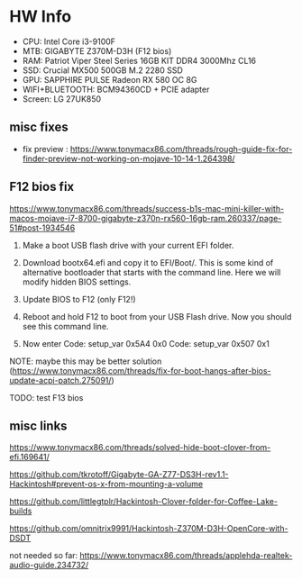 # HW Info
- CPU: Intel Core i3-9100F
- MTB: GIGABYTE Z370M-D3H (F12 bios)
- RAM: Patriot Viper Steel Series 16GB KIT DDR4 3000Mhz CL16
- SSD: Crucial MX500 500GB M.2 2280 SSD
- GPU: SAPPHIRE PULSE Radeon RX 580 OC 8G
- WIFI+BLUETOOTH: BCM94360CD + PCIE adapter 
- Screen: LG 27UK850

## misc fixes
- fix preview : https://www.tonymacx86.com/threads/rough-guide-fix-for-finder-preview-not-working-on-mojave-10-14-1.264398/ 

## F12 bios fix

https://www.tonymacx86.com/threads/success-b1s-mac-mini-killer-with-macos-mojave-i7-8700-gigabyte-z370n-rx560-16gb-ram.260337/page-51#post-1934546

1. Make a boot USB flash drive with your current EFI folder.
2. Download bootx64.efi and copy it to EFI/Boot/.
This is some kind of alternative bootloader that starts with the command line. Here we will modify hidden BIOS settings.

3. Update BIOS to F12 (only F12!)
4. Reboot and hold F12 to boot from your USB Flash drive. Now you should see this command line.
5. Now enter
Code:
setup_var 0x5A4 0x0
Code:
setup_var 0x507 0x1


NOTE: maybe this may be better solution (https://www.tonymacx86.com/threads/fix-for-boot-hangs-after-bios-update-acpi-patch.275091/)

TODO: test F13 bios

## misc links

https://www.tonymacx86.com/threads/solved-hide-boot-clover-from-efi.169641/

https://github.com/tkrotoff/Gigabyte-GA-Z77-DS3H-rev1.1-Hackintosh#prevent-os-x-from-mounting-a-volume

https://github.com/littlegtplr/Hackintosh-Clover-folder-for-Coffee-Lake-builds

https://github.com/omnitrix9991/Hackintosh-Z370M-D3H-OpenCore-with-DSDT

not needed so far: https://www.tonymacx86.com/threads/applehda-realtek-audio-guide.234732/
